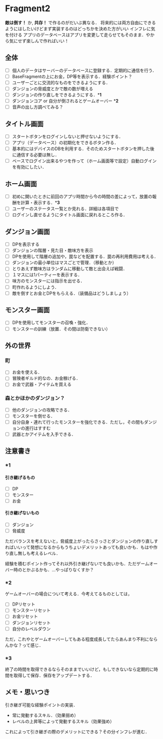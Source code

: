 # Fragment2

**敵は倒す！** か, **共存！** で作るのがだいぶ異なる．
将来的には両方自由にできるようにはしたいけどまず実装するのはどっちかを決めた方がいい
インフレに気を付ける
アプリのデータベースはアプリを変更して走らせてもそのまま．やから気にせず楽しんで作ればいい！

## 全体

- [ ] 個人のデータはサーバーのデータベースに登録する．定期的に通信を行う．
- [ ] BaseFragmentの上にお金，DP等を表示する．経験ポイント？
- [ ] ユーザーごとに交流的なものをできるようにする．
- [ ] ダンジョンの脅威度とかで敵の数が増える
- [ ] ダンジョンの作り直しをできるようにする．***1**
- [ ] ダンジョンコア or 自分が倒されるとゲームオーバー ***2**
- [ ] 音声の出し方調べてみる？

## タイトル画面

- [ ] スタートボタンをログインしないと押せないようにする．
- [ ] アプリ（データベース）の初期化をできるボタン作る．
- [ ] 基本的にはデバイスのDBを利用する．そのためスタートボタンを押した後に通信する必要は無し．
- [ ] ベースでログイン出来るやつを作って（ホーム画面等で設定）自動ログインを有効にしたい．

## ホーム画面

- [ ] 初めに開いたときに前回のアプリ時間から今の時間の差によって，放置の報酬を計算・表示する．***3**
- [ ] ユーザーのステータス一覧とか見れる．詳細は各項目で
- [ ] ログインし直せるようにタイトル画面に戻れるところ作る．

## ダンジョン画面

- [ ] DPを表示する
- [ ] ダンジョンの階層・見た目・敵味方を表示
- [ ] DPを使用して階層の追加や，罠などを配置する．罠の再利用費用は考える．
- [ ] ダンジョンの最小単位はマスごとで管理．（移動とか）
- [ ] とりあえず敵味方はランダムに移動して敵と出会えば戦闘．
- [ ] １マスには1パーティーを表示する．
- [ ] 味方のモンスターには指示を出せる．
- [ ] 町作れるようにしよう．
- [ ] 敵を倒すとお金とDPをもらえる．（装備品はどうしましょう）

## モンスター画面

- [ ] DPを使用してモンスターの召喚・強化．
- [ ] モンスターの訓練（放置．その間は防衛できない）

## 外の世界

### 町

- [ ] お金を使える．
- [ ] 冒険者ギルド的なの．お金稼げる．
- [ ] お金で武器・アイテムを買える

### 森とかほかのダンジョン？

- [ ] 他のダンジョンの攻略できる．
- [ ] モンスターを倒せる．
- [ ] 自分自身・連れて行ったモンスターを強化できる．ただし，その間もダンジョンの進行はすすむ
- [ ] 武器とかアイテムを入手できる．

## 注意書き

### *1

#### 引き継げるもの

- [ ] DP
- [ ] モンスター
- [ ] お金

#### 引き継げないもの

- [ ] ダンジョン
- [ ] 脅威度

ただバランスを考えないと，脅威度上がったらさっさとダンジョンの作り直しすればいいって発想になるからもうちょいデメリットあっても良いかも．もはや作り直し無しも考えるレベル．

経験を積むポイント作ってそれ以外引き継げないでも良いかも．ただゲームオーバー時のとかぶるかも．...やっぱりなくすか？

### *2

ゲームオーバーの場合について考える．今考えてるものとしては，

- [ ] DPリセット
- [ ] モンスターリセット
- [ ] お金リセット
- [ ] ダンジョンリセット
- [ ] 自分のレベルダウン

ただ，これやとゲームオーバーしてもある程度成長してたらあんまり不利にならんかな？って感じ．

### *3

終了の時間を取得できるならそのままでいいけど，もしできないなら定期的に時間を取得して保存．保存をアップデートする．

## メモ・思いつき

引き継ぎ可能な経験ポイントの実装．

- 常に発動するスキル．（効果弱め）
- レベルの上昇等によって発動するスキル（効果強め）

これによって引き継ぎの際のデメリットにできる？その分インフレが進む．

